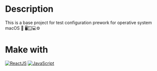 # Description
This is a base project for test configuration prework for operative system macOS 🍎 🖥️🪟💻⚙️

# Make with

[![ReactJS](https://img.shields.io/badge/react-61dafb?style=for-the-badge&logo=react&logoColor=white&labelColor=000000)]()
[![JavaScript](https://img.shields.io/badge/javascript-ead547?style=for-the-badge&logo=javascript&logoColor=white&labelColor=000000)]()
